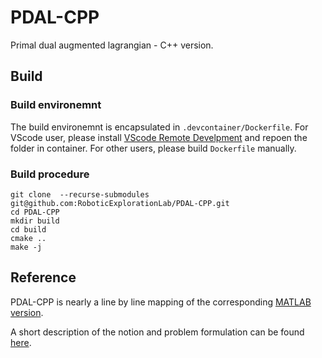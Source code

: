 # PDAL-CPP

Primal dual augmented lagrangian - C++ version. 

## Build

### Build environemnt
The build environemnt is encapsulated in `.devcontainer/Dockerfile`. For VScode user, please install [VScode Remote Develpment](https://marketplace.visualstudio.com/items?itemName=ms-vscode-remote.vscode-remote-extensionpack) and repoen the folder in container. For other users, please build `Dockerfile` manually.


### Build procedure
```
git clone  --recurse-submodules git@github.com:RoboticExplorationLab/PDAL-CPP.git
cd PDAL-CPP
mkdir build
cd build
cmake ..
make -j
```

## Reference

PDAL-CPP is nearly a line by line mapping of the corresponding [MATLAB version](https://github.com/RoboticExplorationLab/PDAL/blob/main/circularALPrimalDualCpp.m).

A short description of the notion and problem formulation can be found [here](https://github.com/RoboticExplorationLab/PDAL/blob/main/PDAL_notation.pdf).
